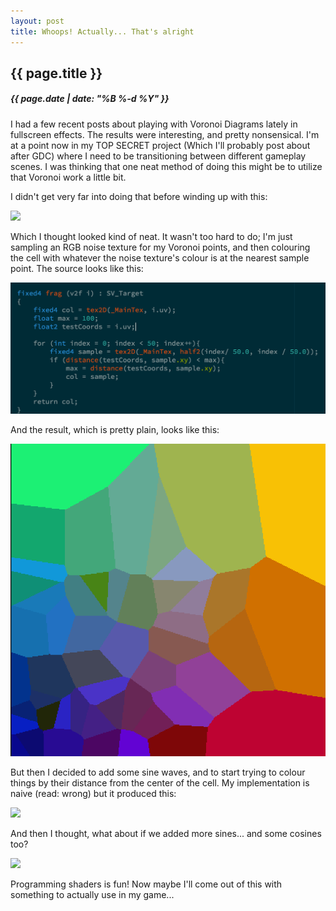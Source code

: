 ```yaml
---
layout: post
title: Whoops! Actually... That's alright
---
```

{{ page.title }}
----------------
<h5>{{ page.date | date: "%B %-d %Y" }}</h5>

I had a few recent posts about playing with Voronoi Diagrams lately in fullscreen
effects. The results were interesting, and pretty nonsensical. I'm at a point now
in my TOP SECRET project (Which I'll probably post about after GDC) where I need
to be transitioning between different gameplay scenes. I was thinking that one
neat method of doing this might be to utilize that Voronoi work a little bit.

I didn't get very far into doing that before winding up with this:

<img src="/images/2016/Mar/VoronoiContinued.gif">

Which I thought looked kind of neat. It wasn't too hard to do; I'm just sampling
an RGB noise texture for my Voronoi points, and then colouring the cell with
whatever the noise texture's colour is at the nearest sample point. The source
looks like this:

<img src="/images/2016/Mar/VoronoiSource.png">

And the result, which is pretty plain, looks like this:

<img src="/images/2016/Mar/VoronoiResult.png">

But then I decided to add some sine waves, and to start trying to colour things
by their distance from the center of the cell. My implementation is naive (read: wrong)
but it produced this:

<img src="/images/2016/Mar/VoronoiAccident.gif">

And then I thought, what about if we added more sines... and some cosines too?

<img src="/images/2016/Mar/VoronoiAccident2.gif">

Programming shaders is fun! Now maybe I'll come out of this with something to
actually use in my game...
